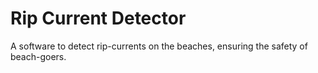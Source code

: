# Rip Current Detector
A software to detect rip-currents on the beaches, ensuring the safety of beach-goers.
